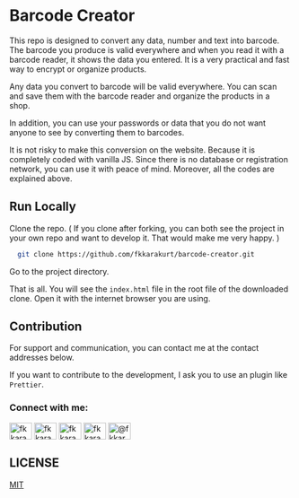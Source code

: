 
# Barcode Creator

This repo is designed to convert any data, number and text into barcode. The barcode you produce is valid everywhere and when you read it with a barcode reader, it shows the data you entered. It is a very practical and fast way to encrypt or organize products.


Any data you convert to barcode will be valid everywhere. You can scan and save them with the barcode reader and organize the products in a shop.

In addition, you can use your passwords or data that you do not want anyone to see by converting them to barcodes.

It is not risky to make this conversion on the website. Because it is completely coded with vanilla JS. Since there is no database or registration network, you can use it with peace of mind. Moreover, all the codes are explained above.
  
## Run Locally

Clone the repo. ( If you clone after forking, you can both see the project in your own repo and want to develop it. That would make me very happy. )

```bash
  git clone https://github.com/fkkarakurt/barcode-creator.git
```

Go to the project directory.


That is all. You will see the `index.html` file in the root file of the downloaded clone. Open it with the internet browser you are using.
## Contribution

For support and communication, you can contact me at the contact addresses below.

If you want to contribute to the development, I ask you to use an plugin like `Prettier`.


<h3 align="left">Connect with me:</h3>  
<p align="left">  
<a href="https://dev.to/fkkarakurt" target="blank"><img align="center" src="https://raw.githubusercontent.com/rahuldkjain/github-profile-readme-generator/master/src/images/icons/Social/devto.svg" alt="fkkarakurt" height="30" width="40" /></a>  
<a href="https://twitter.com/fkkarakurt" target="blank"><img align="center" src="https://raw.githubusercontent.com/rahuldkjain/github-profile-readme-generator/master/src/images/icons/Social/twitter.svg" alt="fkkarakurt" height="30" width="40" /></a>  
<a href="https://linkedin.com/in/fkkarakurt" target="blank"><img align="center" src="https://raw.githubusercontent.com/rahuldkjain/github-profile-readme-generator/master/src/images/icons/Social/linked-in-alt.svg" alt="fkkarakurt" height="30" width="40" /></a>  
<a href="https://instagram.com/fkkarakurt" target="blank"><img align="center" src="https://raw.githubusercontent.com/rahuldkjain/github-profile-readme-generator/master/src/images/icons/Social/instagram.svg" alt="fkkarakurt" height="30" width="40" /></a>  
<a href="https://hashnode.com/@fkkarakurt" target="blank"><img align="center" src="https://raw.githubusercontent.com/rahuldkjain/github-profile-readme-generator/master/src/images/icons/Social/hashnode.svg" alt="@fkkarakurt" height="30" width="40" /></a>  
</p>



## LICENSE

[MIT](https://choosealicense.com/licenses/mit/)

  
